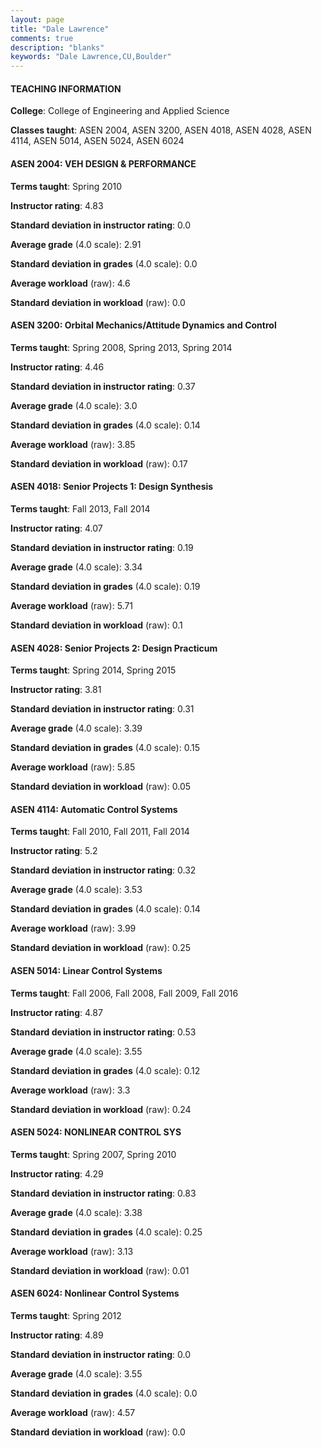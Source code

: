```yaml
---
layout: page
title: "Dale Lawrence" 
comments: true
description: "blanks"
keywords: "Dale Lawrence,CU,Boulder"
---
```

<head>
<script src="https://ajax.googleapis.com/ajax/libs/jquery/2.1.3/jquery.min.js"></script>
<script src="https://dl.dropboxusercontent.com/s/pc42nxpaw1ea4o9/highcharts.js?dl=0"></script>
<!-- <script src="../assets/js/highcharts.js"></script> -->
<style type="text/css">@font-face {
	font-family: "Bebas Neue";
	src: url(https://www.filehosting.org/file/details/544349/BebasNeue Regular.otf) format("opentype");
	}
	h1.Bebas { 
		font-family: "Bebas Neue", Verdana, Tahoma;
	}
</style>
</head>
	   
#### TEACHING INFORMATION

**College**: College of Engineering and Applied Science

**Classes taught**: ASEN 2004, ASEN 3200, ASEN 4018, ASEN 4028, ASEN 4114, ASEN 5014, ASEN 5024, ASEN 6024

#### ASEN 2004: VEH DESIGN & PERFORMANCE

**Terms taught**: Spring 2010

**Instructor rating**: 4.83

**Standard deviation in instructor rating**: 0.0

**Average grade** (4.0 scale): 2.91

**Standard deviation in grades** (4.0 scale): 0.0

**Average workload** (raw): 4.6

**Standard deviation in workload** (raw): 0.0

#### ASEN 3200: Orbital Mechanics/Attitude Dynamics and Control

**Terms taught**: Spring 2008, Spring 2013, Spring 2014

**Instructor rating**: 4.46

**Standard deviation in instructor rating**: 0.37

**Average grade** (4.0 scale): 3.0

**Standard deviation in grades** (4.0 scale): 0.14

**Average workload** (raw): 3.85

**Standard deviation in workload** (raw): 0.17

#### ASEN 4018: Senior Projects 1: Design Synthesis

**Terms taught**: Fall 2013, Fall 2014

**Instructor rating**: 4.07

**Standard deviation in instructor rating**: 0.19

**Average grade** (4.0 scale): 3.34

**Standard deviation in grades** (4.0 scale): 0.19

**Average workload** (raw): 5.71

**Standard deviation in workload** (raw): 0.1

#### ASEN 4028: Senior Projects 2: Design Practicum

**Terms taught**: Spring 2014, Spring 2015

**Instructor rating**: 3.81

**Standard deviation in instructor rating**: 0.31

**Average grade** (4.0 scale): 3.39

**Standard deviation in grades** (4.0 scale): 0.15

**Average workload** (raw): 5.85

**Standard deviation in workload** (raw): 0.05

#### ASEN 4114: Automatic Control Systems

**Terms taught**: Fall 2010, Fall 2011, Fall 2014

**Instructor rating**: 5.2

**Standard deviation in instructor rating**: 0.32

**Average grade** (4.0 scale): 3.53

**Standard deviation in grades** (4.0 scale): 0.14

**Average workload** (raw): 3.99

**Standard deviation in workload** (raw): 0.25

#### ASEN 5014: Linear Control Systems

**Terms taught**: Fall 2006, Fall 2008, Fall 2009, Fall 2016

**Instructor rating**: 4.87

**Standard deviation in instructor rating**: 0.53

**Average grade** (4.0 scale): 3.55

**Standard deviation in grades** (4.0 scale): 0.12

**Average workload** (raw): 3.3

**Standard deviation in workload** (raw): 0.24

#### ASEN 5024: NONLINEAR CONTROL SYS

**Terms taught**: Spring 2007, Spring 2010

**Instructor rating**: 4.29

**Standard deviation in instructor rating**: 0.83

**Average grade** (4.0 scale): 3.38

**Standard deviation in grades** (4.0 scale): 0.25

**Average workload** (raw): 3.13

**Standard deviation in workload** (raw): 0.01

#### ASEN 6024: Nonlinear Control Systems

**Terms taught**: Spring 2012

**Instructor rating**: 4.89

**Standard deviation in instructor rating**: 0.0

**Average grade** (4.0 scale): 3.55

**Standard deviation in grades** (4.0 scale): 0.0

**Average workload** (raw): 4.57

**Standard deviation in workload** (raw): 0.0

